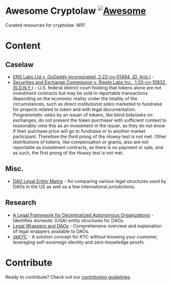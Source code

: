 # Awesome Cryptolaw [![Awesome](https://cdn.rawgit.com/sindresorhus/awesome/d7305f38d29fed78fa85652e3a63e154dd8e8829/media/badge.svg)](https://github.com/sindresorhus/awesome)

Curated resources for cryptolaw. _WIP_. 

# Content 

## Caselaw
- [ENS Labs Ltd v. GoDaddy Incorporated, 2:22-cv-01494, (D. Ariz.)](https://www.courtlistener.com/docket/64950616/true-names-limited-v-godaddy-incorporated/) - 
- [Securities and Exchange Commission v. Ripple Labs Inc., 1:20-cv-10832, (S.D.N.Y.)](https://storage.courtlistener.com/recap/gov.uscourts.nysd.551082/gov.uscourts.nysd.551082.874.0_4.pdf) - U.S. federal district court holding that tokens alone are not investment contracts but may be sold in reportable transactions depending on the economic reality under the totality of the circumstances, such as direct *institutional sales* marketed to fundraise for projects related to token and with legal documentation. *Programmatic sales* by an issuer of tokens, like blind bids/asks on exchanges, do not present the token purchaser with sufficient context to reasonably view this as an investment in the issuer, as they do not know if their purchase price will go to fundraise or to another market participant. Therefore the third prong of the *Howey* test is not met. Other distributions of tokens, like compensation or grants, also are not reportable as investment contracts, as there is no payment or sale, and as such, the first prong of the *Howey* test is not met. 

## Misc.

- [DAO Legal Entity Matrix](https://daos.paradigm.xyz/) - for comparing various legal structures used by DAOs in the US as well as a few international jurisdictions.

## Research 

- [A Legal Framework for
Decentralized Autonomous Organizations](https://api.a16zcrypto.com/wp-content/uploads/2022/06/dao-legal-framework-part-1.pdf) - Identifies domestic (USA) entity structures for DAOs. 
- [Legal Wrappers and DAOs](https://papers.ssrn.com/sol3/papers.cfm?abstract_id=4123737) - Comprehensive overview and explanation of legal wrappers available to DAOs.
- [zkKYC](https://eprint.iacr.org/2021/907.pdf) - A solution concept for KYC without knowing your customer,
leveraging self-sovereign identity and zero-knowledge proofs.

# Contribute 

Ready to contribute? Check out our [contribution guidelines](https://github.com/lexDAO/awesome-cryptolaw/blob/main/CONTRIBUTING.md).
